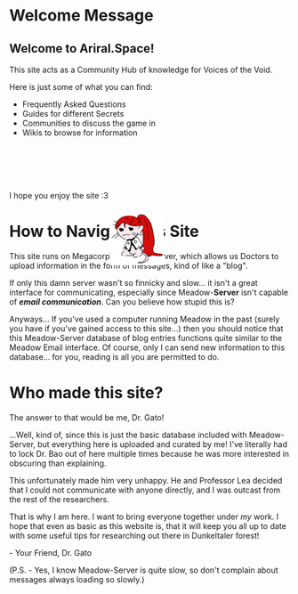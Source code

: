 # Welcome Message

## Welcome to Ariral.Space!
This site acts as a Community Hub of knowledge for Voices of the Void.

Here is just some of what you can find:
- Frequently Asked Questions
- Guides for different Secrets
- Communities to discuss the game in
- Wikis to browse for information

I hope you enjoy the site :3 <img src="./img/argemia.png" alt="Argemia Says Hi!" width="96" height="96" style="transform:translateY(125%)"/>

# How to Navigate this Site
This site runs on Megacorp™ Meadow-Server, which allows us Doctors to upload information in the form of messages, kind of like a "blog".

If only this damn server wasn't so finnicky and slow... it isn't a great interface for communicating, especially since Meadow-**Server** isn't capable of ***email communication***. Can you believe how stupid this is?

Anyways... If you've used a computer running Meadow in the past (surely you have if you've gained access to this site...) then you should notice that this Meadow-Server database of blog entries functions quite similar to the Meadow Email interface. Of course, only I can send new information to this database... for you, reading is all you are permitted to do.

# Who made this site?
The answer to that would be me, Dr. Gato!

...Well, kind of, since this is just the basic database included with Meadow-Server, but everything here is uploaded and curated by me! I've literally had to lock Dr. Bao out of here multiple times because he was more interested in obscuring than explaining.

This unfortunately made him very unhappy. He and Professor Lea decided that I could not communicate with anyone directly, and I was outcast from the rest of the researchers.

That is why I am here. I want to bring everyone together under *my* work. I hope that even as basic as this website is, that it will keep you all up to date with some useful tips for researching out there in Dunkeltaler forest!

\- Your Friend, Dr. Gato

(P.S. - Yes, I know Meadow-Server is quite slow, so don't complain about messages always loading so slowly.)